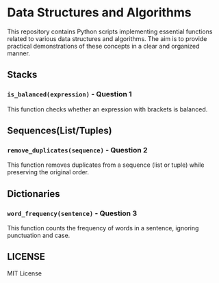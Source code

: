 # Data Structures and Algorithms

This repository contains Python scripts implementing essential functions related to various data structures and algorithms. The aim is to provide practical demonstrations of these concepts in a clear and organized manner.

## Stacks 

### `is_balanced(expression)` - Question 1

This function checks whether an expression with brackets is balanced.

## Sequences(List/Tuples)

### `remove_duplicates(sequence)` - Question 2

This function removes duplicates from a sequence (list or tuple) while preserving the original order.

## Dictionaries

### `word_frequency(sentence)` - Question 3

This function counts the frequency of words in a sentence, ignoring punctuation and case.

## LICENSE
MIT License


